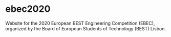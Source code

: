 # ebec2020
Website for the 2020 European BEST Engineering Competition (EBEC), organized by the Board of European Students of Technology (BEST) Lisbon.
